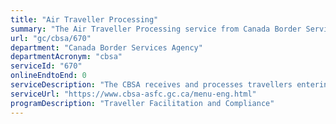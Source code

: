 ```yaml
---
title: "Air Traveller Processing"
summary: "The Air Traveller Processing service from Canada Border Services Agency is not available end-to-end online, according to the GC Service Inventory."
url: "gc/cbsa/670"
department: "Canada Border Services Agency"
departmentAcronym: "cbsa"
serviceId: "670"
onlineEndtoEnd: 0
serviceDescription: "The CBSA receives and processes travellers entering at Canadian POEs via air mode."
serviceUrl: "https://www.cbsa-asfc.gc.ca/menu-eng.html"
programDescription: "Traveller Facilitation and Compliance"
---
```

